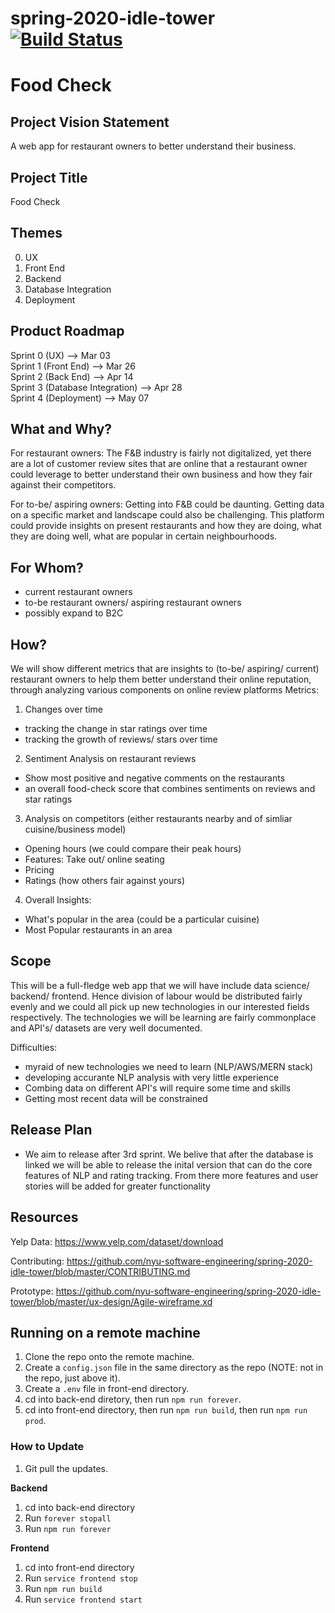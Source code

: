 
# spring-2020-idle-tower [![Build Status](https://travis-ci.com/nyu-software-engineering/spring-2020-idle-tower.svg?branch=master)](https://travis-ci.com/nyu-software-engineering/spring-2020-idle-tower)
# Food Check 

## Project Vision Statement
A web app for restaurant owners to better understand their business. 

## Project Title
Food Check

## Themes 
0. UX
1. Front End 
2. Backend 
3. Database Integration 
4. Deployment 

## Product Roadmap 
Sprint 0 (UX)  --> Mar 03 <br/>
Sprint 1 (Front End)  --> Mar 26 <br/>
Sprint 2 (Back End) --> Apr 14 <br/>
Sprint 3 (Database Integration) --> Apr 28 <br/>
Sprint 4 (Deployment) --> May 07 <br/>


## What and Why?
For restaurant owners:
The F&B industry is fairly not digitalized, yet there are a lot of customer review sites that are online that a restaurant
owner could leverage to better understand their own business and how they fair against their competitors. 

For to-be/ aspiring owners: 
Getting into F&B could be daunting. Getting data on a specific market and landscape could also be challenging. This platform 
could provide insights on present restaurants and how they are doing, what they are doing well, what are popular in certain 
neighbourhoods. 

## For Whom?
- current restaurant owners 
- to-be restaurant owners/ aspiring restaurant owners 
- possibly expand to B2C

## How? 
We will show different metrics that are insights to (to-be/ aspiring/ current) restaurant owners to help them better understand their 
online reputation, through analyzing various components on online review platforms 
Metrics: 
1. Changes over time 
- tracking the change in star ratings over time 
- tracking the growth of reviews/ stars over time 

2. Sentiment Analysis on restaurant reviews 
- Show most positive and negative comments on the restaurants 
- an overall food-check score that combines sentiments on reviews and star ratings 

3. Analysis on competitors (either restaurants nearby and of simliar cuisine/business model) 
- Opening hours (we could compare their peak hours) 
- Features: Take out/ online seating
- Pricing 
- Ratings (how others fair against yours) 

4. Overall Insights:
- What's popular in the area (could be a particular cuisine) 
- Most Popular restaurants in an area 

## Scope 
This will be a full-fledge web app that we will have include data science/ backend/ frontend. Hence division of labour would 
be distributed fairly evenly and we could all pick up new technologies in our interested fields respectively.
The technologies we will be learning are fairly commonplace and API's/ datasets are very well documented.

Difficulties: 
- myraid of new technologies we need to learn (NLP/AWS/MERN stack) 
- developing accurante NLP analysis with very little experience 
- Combing data on different API's will require some time and skills
- Getting most recent data will be constrained 

## Release Plan 
- We aim to release after 3rd sprint. We belive that after the database is linked we will be able to release the inital version that can do the core features of NLP and rating tracking. From there more features and user stories will be added for greater functionality 


## Resources
Yelp Data: https://www.yelp.com/dataset/download

Contributing: https://github.com/nyu-software-engineering/spring-2020-idle-tower/blob/master/CONTRIBUTING.md

Prototype: https://github.com/nyu-software-engineering/spring-2020-idle-tower/blob/master/ux-design/Agile-wireframe.xd

## Running on a remote machine

1. Clone the repo onto the remote machine.
2. Create a `config.json` file in the same directory as the repo (NOTE: not in the repo, just above it).
3. Create a `.env` file in front-end directory.
4. cd into back-end diretory, then run `npm run forever`.
5. cd into front-end directory, then run `npm run build`, then run `npm run prod`.

### How to Update

1. Git pull the updates.

**Backend**

1. cd into back-end directory
2. Run `forever stopall`
3. Run `npm run forever`

**Frontend**

1. cd into front-end directory
2. Run `service frontend stop`
3. Run `npm run build`
4. Run `service frontend start`
